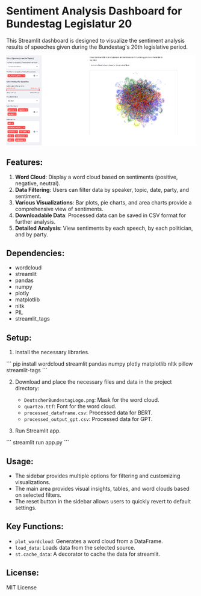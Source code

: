 # Sentiment Analysis Dashboard for Bundestag Legislatur 20

This Streamlit dashboard is designed to visualize the sentiment analysis results of speeches given during the Bundestag's 20th legislative period.

![Dashboard Image](Dashboard.png)

## Features:

1. **Word Cloud**: Display a word cloud based on sentiments (positive, negative, neutral). 
2. **Data Filtering**: Users can filter data by speaker, topic, date, party, and sentiment.
3. **Various Visualizations**: Bar plots, pie charts, and area charts provide a comprehensive view of sentiments.
4. **Downloadable Data**: Processed data can be saved in CSV format for further analysis.
5. **Detailed Analysis**: View sentiments by each speech, by each politician, and by party.

## Dependencies:

- wordcloud
- streamlit
- pandas
- numpy
- plotly
- matplotlib
- nltk
- PIL
- streamlit_tags

## Setup:

1. Install the necessary libraries.

\```
pip install wordcloud streamlit pandas numpy plotly matplotlib nltk pillow streamlit-tags
\```

2. Download and place the necessary files and data in the project directory:
   - `DeutscherBundestagLogo.png`: Mask for the word cloud.
   - `quartzo.ttf`: Font for the word cloud.
   - `processed_dataframe.csv`: Processed data for BERT.
   - `processed_output_gpt.csv`: Processed data for GPT.

3. Run Streamlit app.

\```
streamlit run app.py
\```

## Usage:

- The sidebar provides multiple options for filtering and customizing visualizations.
- The main area provides visual insights, tables, and word clouds based on selected filters.
- The reset button in the sidebar allows users to quickly revert to default settings.

## Key Functions:

- `plot_wordcloud`: Generates a word cloud from a DataFrame.
- `load_data`: Loads data from the selected source.
- `st.cache_data`: A decorator to cache the data for streamlit.


## License:

MIT License
